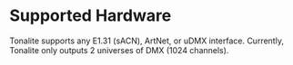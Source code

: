 # Supported Hardware

Tonalite supports any E1.31 (sACN), ArtNet, or uDMX interface. Currently, Tonalite only outputs 2 universes of DMX (1024 channels).
